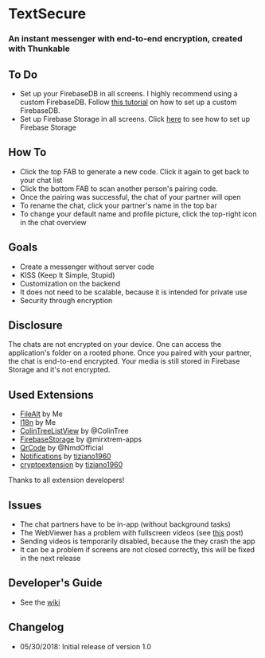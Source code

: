 # TextSecure
### An instant messenger with end-to-end encryption, created with Thunkable

## To Do
* Set up your FirebaseDB in all screens. I highly recommend using a custom FirebaseDB. Follow [this tutorial](https://community.thunkable.com/t/firebase-and-where-to-put-it/713/2) 
on how to set up a custom FirebaseDB. 
* Set up Firebase Storage in all screens. Click [here](https://community.thunkable.com/t/free-firebasestorage-extension/8544) to see how to set up Firebase Storage

## How To
* Click the top FAB to generate a new code. Click it again to get back to your chat list
* Click the bottom FAB to scan another person's pairing code.
* Once the pairing was successful, the chat of your partner will open
* To rename the chat, click your partner's name in the top bar
* To change your default name and profile picture, click the top-right icon in the chat overview

## Goals
* Create a messenger without server code
* KISS (Keep It Simple, Stupid)
* Customization on the backend
* It does not need to be scalable, because it is intended for private use
* Security through encryption

## Disclosure
The chats are not encrypted on your device. One can access the application's folder on a rooted phone. 
Once you paired with your partner, the chat is end-to-end encrypted. Your media is still stored in Firebase Storage and it's not encrypted.

## Used Extensions
* [FileAlt](https://github.com/10MINT/extensions/tree/master/FileAlt) by Me
* [I18n](https://github.com/10MINT/extensions/tree/master/I18n) by Me
* [ColinTreeListView](http://aix.colintree.cn/en/extensions/ColinTreeListView.html) by @ColinTree
* [FirebaseStorage](https://community.thunkable.com/t/free-firebasestorage-extension/8544) by @mirxtrem-apps
* [QrCode](https://nmd-apps.jimdo.com/extensions/nmd-extensions/#3) by @NmdOfficial
* [Notifications](https://community.thunkable.com/t/new-notification-to-status-bar-extension/11722) by [tiziano1960](https://community.thunkable.com/u/tiziano1960/summary)
* [cryptoextension](https://community.thunkable.com/t/free-another-aes-encryption-extension/9722) by [tiziano1960](https://community.thunkable.com/u/tiziano1960/summary)

Thanks to all extension developers!

## Issues
* The chat partners have to be in-app (without background tasks)
* The WebViewer has a problem with fullscreen videos (see [this](https://community.thunkable.com/t/webviewer-problem-with-fullscreen-video/3083) post)
* Sending videos is temporarily disabled, because the they crash the app
* It can be a problem if screens are not closed correctly, this will be fixed in the next release

## Developer's Guide
* See the [wiki](https://github.com/10MINT/textme-sources/wiki)

## Changelog
* 05/30/2018: Initial release of version 1.0